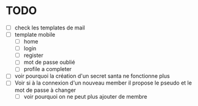 # TODO


- [ ] check les templates de mail
- [ ] template mobile
  - [ ] home
  - [ ] login
  - [ ] register
  - [ ] mot de passe oublié
  - [ ] profile a completer
- [ ] voir pourquoi la création d'un secret santa ne fonctionne plus
- [ ] Voir si à la connexion d'un nouveau member il propose le pseudo et le mot de passe à changer
  - [ ] voir pourquoi on ne peut plus ajouter de membre